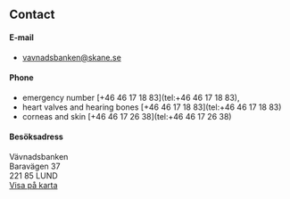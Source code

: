 ## Contact

#### E-mail
- [vavnadsbanken@skane.se](mailto:vavnadsbanken@skane.se) 

#### Phone
- emergency number [+46 46 17 18 83](tel:+46 46 17 18 83), 
- heart valves and hearing bones [+46 46 17 18 83](tel:+46 46 17 18 83)
- corneas and skin [+46 46 17 26 38](tel:+46 46 17 26 38)

#### Besöksadress
Vävnadsbanken\
Baravägen 37\
221 85 LUND\
[Visa på karta](https://goo.gl/maps/SEDYia8R3gMM8YrVA)